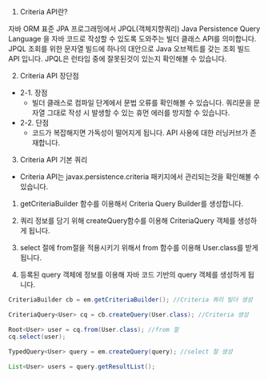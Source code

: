 1. Criteria API란?

자바 ORM 표준 JPA 프로그래밍에서 JPQL(객체지향쿼리) Java Persistence Query Language 을 자바 코드로 작성할 수 있도록 도와주는 빌더 클래스 API를 의미합니다. JPQL 조회를 위한 문자열 빌드에 하나의 대안으로 Java 오브젝트를 갖는 조회 빌드 API 입니다. JPQL은 런타임 중에 잘못된것이 있는지 확인해볼 수 있습니다. 


2. Criteria API 장단점
- 2-1. 장점
  - 빌더 클래스로 컴파일 단계에서 문법 오류를 확인해볼 수 있습니다.
쿼리문을 문자열 그대로 작성 시 발생할 수 있는 휴먼 에러를 방지할 수 있습니다. 
- 2-2. 단점
   - 코드가 복잡해지면 가독성이 떨어지게 됩니다. 
API 사용에 대한 러닝커브가 존재합니다. 

3. Criteria API 기본 쿼리
- Criteria API는 javax.persistence.criteria 패키지에서 관리되는것을 확인해볼 수 있습니다. 
1. getCriteriaBuilder 함수를 이용해서 Criteria Query Builder를 생성합니다. 

2. 쿼리 정보를 담기 위해 createQuery함수를 이용해 CriteriaQuery 객체를 생성하게 됩니다. 

3. select 절에 from절을 적용시키기 위해서 from 함수를 이용해 User.class를 받게됩니다.

4. 등록된 query 객체에 정보를 이용해 자바 코드 기반의 query 객체를 생성하게 됩니다. 

```java
CriteriaBuilder cb = em.getCriteriaBuilder(); //Criteria 쿼리 빌더 생성
 
CriteriaQuery<User> cq = cb.createQuery(User.class); //Criteria 생성
 
Root<User> user = cq.from(User.class); //from 절
cq.select(user); 
 
TypedQuery<User> query = em.createQuery(query); //select 절 생성
 
List<User> users = query.getResultList();
```

